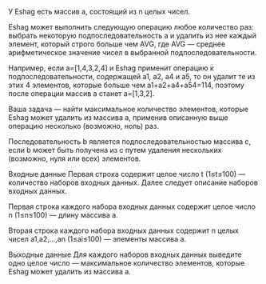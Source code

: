 У Eshag есть массив a, состоящий из n целых чисел.

Eshag может выполнить следующую операцию любое количество раз: выбрать некоторую подпоследовательность a и удалить из нее каждый элемент, который строго больше чем AVG, где AVG — среднее арифметическое значение чисел в выбранной подпоследовательности.

Например, если a=[1,4,3,2,4] и Eshag применит операцию к подпоследовательности, содержащей a1, a2, a4 и a5, то он удалит те из этих 4 элементов, которые больше чем a1+a2+a4+a54=114, поэтому после операции массив a станет a=[1,3,2].

Ваша задача — найти максимальное количество элементов, которые Eshag может удалить из массива a, применив описанную выше операцию несколько (возможно, ноль) раз.

Последовательность b является подпоследовательностью массива c, если b может быть получена из c путем удаления нескольких (возможно, нуля или всех) элементов.

Входные данные
Первая строка содержит целое число t (1≤t≤100) — количество наборов входных данных. Далее следует описание наборов входных данных.

Первая строка каждого набора входных данных содержит целое число n (1≤n≤100) — длину массива a.

Вторая строка каждого набора входных данных содержит n целых чисел a1,a2,…,an (1≤ai≤100) — элементы массива a.

Выходные данные
Для каждого наборов входных данных выведите одно целое число — максимальное количество элементов, которые Eshag может удалить из массива a.